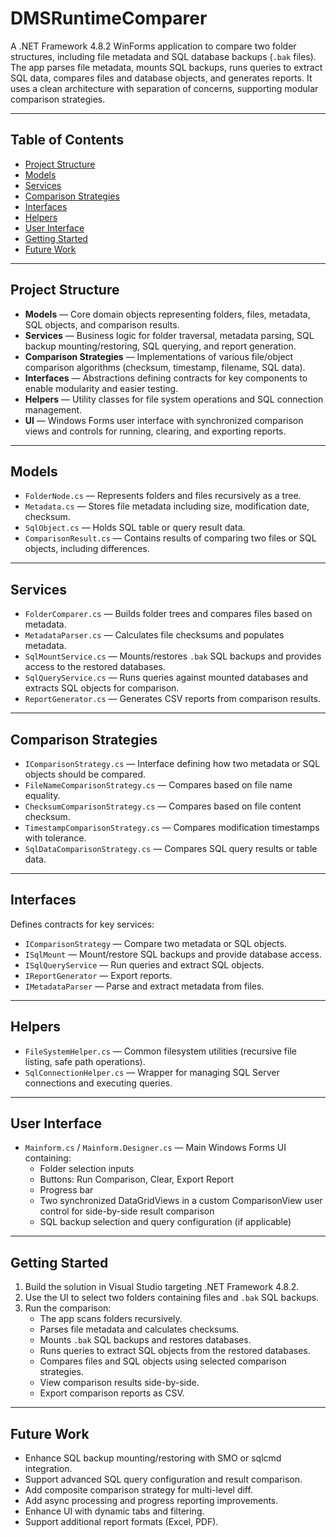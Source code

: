 # DMSRuntimeComparer

A .NET Framework 4.8.2 WinForms application to compare two folder structures, including file metadata and SQL database backups (`.bak` files). The app parses file metadata, mounts SQL backups, runs queries to extract SQL data, compares files and database objects, and generates reports. It uses a clean architecture with separation of concerns, supporting modular comparison strategies.

---

## Table of Contents

- [Project Structure](#project-structure)
- [Models](#models)
- [Services](#services)
- [Comparison Strategies](#comparison-strategies)
- [Interfaces](#interfaces)
- [Helpers](#helpers)
- [User Interface](#user-interface)
- [Getting Started](#getting-started)
- [Future Work](#future-work)

---

## Project Structure

- **Models** — Core domain objects representing folders, files, metadata, SQL objects, and comparison results.
- **Services** — Business logic for folder traversal, metadata parsing, SQL backup mounting/restoring, SQL querying, and report generation.
- **Comparison Strategies** — Implementations of various file/object comparison algorithms (checksum, timestamp, filename, SQL data).
- **Interfaces** — Abstractions defining contracts for key components to enable modularity and easier testing.
- **Helpers** — Utility classes for file system operations and SQL connection management.
- **UI** — Windows Forms user interface with synchronized comparison views and controls for running, clearing, and exporting reports.

---

## Models

- `FolderNode.cs` — Represents folders and files recursively as a tree.
- `Metadata.cs` — Stores file metadata including size, modification date, checksum.
- `SqlObject.cs` — Holds SQL table or query result data.
- `ComparisonResult.cs` — Contains results of comparing two files or SQL objects, including differences.

---

## Services

- `FolderComparer.cs` — Builds folder trees and compares files based on metadata.
- `MetadataParser.cs` — Calculates file checksums and populates metadata.
- `SqlMountService.cs` — Mounts/restores `.bak` SQL backups and provides access to the restored databases.
- `SqlQueryService.cs` — Runs queries against mounted databases and extracts SQL objects for comparison.
- `ReportGenerator.cs` — Generates CSV reports from comparison results.

---

## Comparison Strategies

- `IComparisonStrategy.cs` — Interface defining how two metadata or SQL objects should be compared.
- `FileNameComparisonStrategy.cs` — Compares based on file name equality.
- `ChecksumComparisonStrategy.cs` — Compares based on file content checksum.
- `TimestampComparisonStrategy.cs` — Compares modification timestamps with tolerance.
- `SqlDataComparisonStrategy.cs` — Compares SQL query results or table data.

---

## Interfaces

Defines contracts for key services:

- `IComparisonStrategy` — Compare two metadata or SQL objects.
- `ISqlMount` — Mount/restore SQL backups and provide database access.
- `ISqlQueryService` — Run queries and extract SQL objects.
- `IReportGenerator` — Export reports.
- `IMetadataParser` — Parse and extract metadata from files.

---

## Helpers

- `FileSystemHelper.cs` — Common filesystem utilities (recursive file listing, safe path operations).
- `SqlConnectionHelper.cs` — Wrapper for managing SQL Server connections and executing queries.

---

## User Interface

- `Mainform.cs` / `Mainform.Designer.cs` — Main Windows Forms UI containing:
  - Folder selection inputs
  - Buttons: Run Comparison, Clear, Export Report
  - Progress bar
  - Two synchronized DataGridViews in a custom ComparisonView user control for side-by-side result comparison
  - SQL backup selection and query configuration (if applicable)

---

## Getting Started

1. Build the solution in Visual Studio targeting .NET Framework 4.8.2.
2. Use the UI to select two folders containing files and `.bak` SQL backups.
3. Run the comparison:
   - The app scans folders recursively.
   - Parses file metadata and calculates checksums.
   - Mounts `.bak` SQL backups and restores databases.
   - Runs queries to extract SQL objects from the restored databases.
   - Compares files and SQL objects using selected comparison strategies.
   - View comparison results side-by-side.
   - Export comparison reports as CSV.

---

## Future Work

- Enhance SQL backup mounting/restoring with SMO or sqlcmd integration.
- Support advanced SQL query configuration and result comparison.
- Add composite comparison strategy for multi-level diff.
- Add async processing and progress reporting improvements.
- Enhance UI with dynamic tabs and filtering.
- Support additional report formats (Excel, PDF).